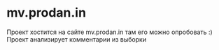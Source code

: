 # mv.prodan.in

Проект хостится на сайте mv.prodan.in там его можно опробовать :)
Проект анализирует комментарии из выборки
